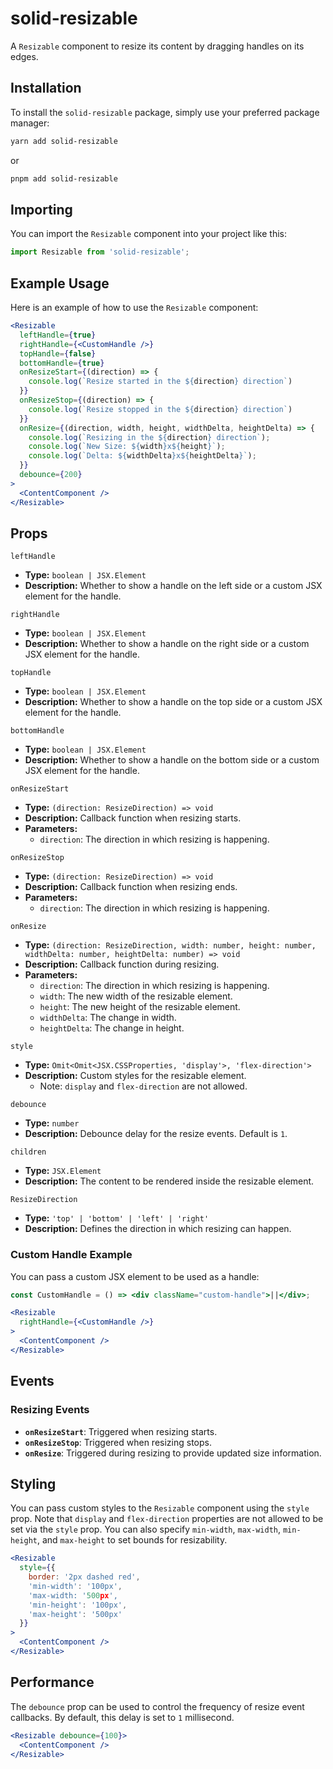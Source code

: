 # solid-resizable

A `Resizable` component to resize its content by dragging handles on its edges.

## Installation
To install the `solid-resizable` package, simply use your preferred package manager:

```bash
yarn add solid-resizable
```

or

```bash
pnpm add solid-resizable

```

## Importing

You can import the `Resizable` component into your project like this:

```jsx
import Resizable from 'solid-resizable';
```

## Example Usage

Here is an example of how to use the `Resizable` component:

```jsx
<Resizable
  leftHandle={true}
  rightHandle={<CustomHandle />}
  topHandle={false}
  bottomHandle={true}
  onResizeStart={(direction) => {
    console.log(`Resize started in the ${direction} direction`)
  }}
  onResizeStop={(direction) => {
    console.log(`Resize stopped in the ${direction} direction`)
  }}
  onResize={(direction, width, height, widthDelta, heightDelta) => {
    console.log(`Resizing in the ${direction} direction`);
    console.log(`New Size: ${width}x${height}`);
    console.log(`Delta: ${widthDelta}x${heightDelta}`);
  }}
  debounce={200}
>
  <ContentComponent />
</Resizable>
```

## Props

`leftHandle`

- **Type:** `boolean | JSX.Element`
- **Description:** Whether to show a handle on the left side or a custom JSX element for the handle.

`rightHandle`

- **Type:** `boolean | JSX.Element`
- **Description:** Whether to show a handle on the right side or a custom JSX element for the handle.

`topHandle`

- **Type:** `boolean | JSX.Element`
- **Description:** Whether to show a handle on the top side or a custom JSX element for the handle.

`bottomHandle`

- **Type:** `boolean | JSX.Element`
- **Description:** Whether to show a handle on the bottom side or a custom JSX element for the handle.

`onResizeStart`

- **Type:** `(direction: ResizeDirection) => void`
- **Description:** Callback function when resizing starts.
- **Parameters:**
  - `direction`: The direction in which resizing is happening.

`onResizeStop`

- **Type:** `(direction: ResizeDirection) => void`
- **Description:** Callback function when resizing ends.
- **Parameters:**
  - `direction`: The direction in which resizing is happening.

`onResize`

- **Type:** `(direction: ResizeDirection, width: number, height: number, widthDelta: number, heightDelta: number) => void`
- **Description:** Callback function during resizing.
- **Parameters:**
  - `direction`: The direction in which resizing is happening.
  - `width`: The new width of the resizable element.
  - `height`: The new height of the resizable element.
  - `widthDelta`: The change in width.
  - `heightDelta`: The change in height.

`style`

- **Type:** `Omit<Omit<JSX.CSSProperties, 'display'>, 'flex-direction'>`
- **Description:** Custom styles for the resizable element.
  - Note: `display` and `flex-direction` are not allowed.

`debounce`

- **Type:** `number`
- **Description:** Debounce delay for the resize events. Default is `1`.

`children`

- **Type:** `JSX.Element`
- **Description:** The content to be rendered inside the resizable element.

`ResizeDirection`
- **Type:** `'top' | 'bottom' | 'left' | 'right'`
- **Description:** Defines the direction in which resizing can happen.

### Custom Handle Example

You can pass a custom JSX element to be used as a handle:

```jsx
const CustomHandle = () => <div className="custom-handle">||</div>;

<Resizable
  rightHandle={<CustomHandle />}
>
  <ContentComponent />
</Resizable>
```

## Events

### Resizing Events

- **`onResizeStart`**: Triggered when resizing starts.
- **`onResizeStop`**: Triggered when resizing stops.
- **`onResize`**: Triggered during resizing to provide updated size information.

## Styling

You can pass custom styles to the `Resizable` component using the `style` prop. Note that `display` and `flex-direction` properties are not allowed to be set via the `style` prop. You can also specify `min-width`, `max-width`, `min-height`, and `max-height` to set bounds for resizability.

```jsx
<Resizable
  style={{
    border: '2px dashed red',
    'min-width': '100px',
    'max-width: '500px',
    'min-height': '100px',
    'max-height': '500px'
  }}
>
  <ContentComponent />
</Resizable>
```

## Performance

The `debounce` prop can be used to control the frequency of resize event callbacks. By default, this delay is set to `1` millisecond.

```jsx
<Resizable debounce={100}>
  <ContentComponent />
</Resizable>
```
